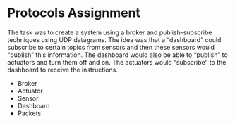 # Protocols Assignment
The task was to create a system using a broker and publish-subscribe techniques using UDP datagrams. The idea was that a “dashboard” could subscribe to certain topics from sensors and then these sensors would “publish” this information. The dashboard would also be able to “publish” to actuators and turn them off and on. The actuators would “subscribe” to the dashboard to receive the instructions. 
- Broker
- Actuator
- Sensor
- Dashboard
- Packets
